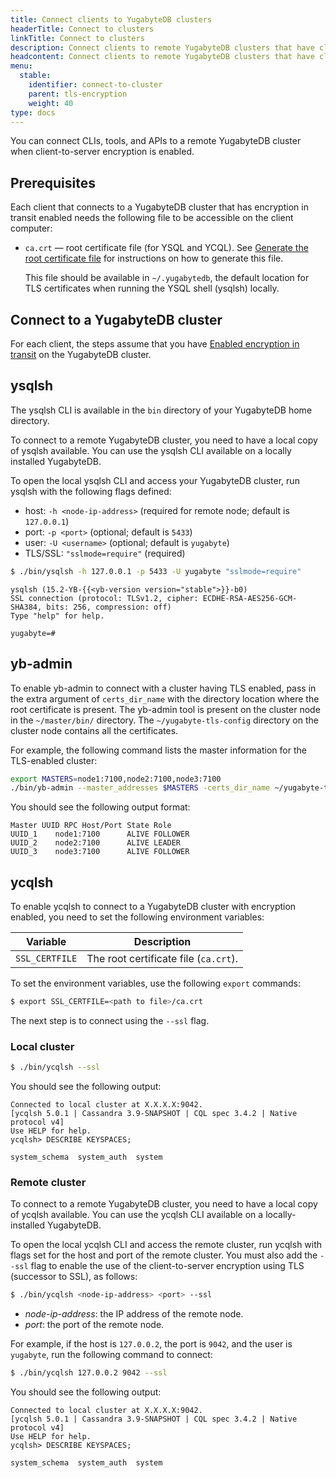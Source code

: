```yaml
---
title: Connect clients to YugabyteDB clusters
headerTitle: Connect to clusters
linkTitle: Connect to clusters
description: Connect clients to remote YugabyteDB clusters that have client-to-server encryption enabled.
headcontent: Connect clients to remote YugabyteDB clusters that have client-to-server encryption enabled
menu:
  stable:
    identifier: connect-to-cluster
    parent: tls-encryption
    weight: 40
type: docs
---
```


You can connect CLIs, tools, and APIs to a remote YugabyteDB cluster when client-to-server encryption is enabled.

## Prerequisites

Each client that connects to a YugabyteDB cluster that has encryption in transit enabled needs the following file to be accessible on the client computer:

- `ca.crt` — root certificate file (for YSQL and YCQL). See [Generate the root certificate file](../server-certificates/#generate-the-root-certificate-file) for instructions on how to generate this file.

  This file should be available in `~/.yugabytedb`, the default location for TLS certificates when running the YSQL shell (ysqlsh) locally.

## Connect to a YugabyteDB cluster

For each client, the steps assume that you have [Enabled encryption in transit](../server-to-server/) on the YugabyteDB cluster.

## ysqlsh

The ysqlsh CLI is available in the `bin` directory of your YugabyteDB home directory.

To connect to a remote YugabyteDB cluster, you need to have a local copy of ysqlsh available. You can use the ysqlsh CLI available on a locally installed YugabyteDB.

To open the local ysqlsh CLI and access your YugabyteDB cluster, run ysqlsh with the following flags defined:

- host: `-h <node-ip-address>` (required for remote node; default is `127.0.0.1`)
- port: `-p <port>` (optional; default is `5433`)
- user: `-U <username>` (optional; default is `yugabyte`)
- TLS/SSL: `"sslmode=require"` (required)

```sh
$ ./bin/ysqlsh -h 127.0.0.1 -p 5433 -U yugabyte "sslmode=require"
```

```output
ysqlsh (15.2-YB-{{<yb-version version="stable">}}-b0)
SSL connection (protocol: TLSv1.2, cipher: ECDHE-RSA-AES256-GCM-SHA384, bits: 256, compression: off)
Type "help" for help.

yugabyte=#
```

## yb-admin

To enable yb-admin to connect with a cluster having TLS enabled, pass in the extra argument of `certs_dir_name` with the directory location where the root certificate is present. The yb-admin tool is present on the cluster node in the `~/master/bin/` directory. The `~/yugabyte-tls-config` directory on the cluster node contains all the certificates.

For example, the following command lists the master information for the TLS-enabled cluster:

```sh
export MASTERS=node1:7100,node2:7100,node3:7100
./bin/yb-admin --master_addresses $MASTERS -certs_dir_name ~/yugabyte-tls-config list_all_masters
```

You should see the following output format:

```output
Master UUID RPC Host/Port State Role
UUID_1    node1:7100      ALIVE FOLLOWER
UUID_2    node2:7100      ALIVE LEADER
UUID_3    node3:7100      ALIVE FOLLOWER
```

## ycqlsh

To enable ycqlsh to connect to a YugabyteDB cluster with encryption enabled, you need to set the following environment variables:

Variable       | Description
---------------|------------------------------
`SSL_CERTFILE` | The root certificate file (`ca.crt`).

To set the environment variables, use the following `export` commands:

```sh
$ export SSL_CERTFILE=<path to file>/ca.crt
```

The next step is to connect using the `--ssl` flag.

### Local cluster

```sh
$ ./bin/ycqlsh --ssl
```

You should see the following output:

```output
Connected to local cluster at X.X.X.X:9042.
[ycqlsh 5.0.1 | Cassandra 3.9-SNAPSHOT | CQL spec 3.4.2 | Native protocol v4]
Use HELP for help.
ycqlsh> DESCRIBE KEYSPACES;

system_schema  system_auth  system
```

### Remote cluster

To connect to a remote YugabyteDB cluster, you need to have a local copy of ycqlsh available. You can use the ycqlsh CLI available on a locally-installed YugabyteDB.

To open the local ycqlsh CLI and access the remote cluster, run ycqlsh with flags set for the host and port of the remote cluster. You must also add the `--ssl` flag to enable the use of the client-to-server encryption using TLS (successor to SSL), as follows:

```sh
$ ./bin/ycqlsh <node-ip-address> <port> --ssl
```

- *node-ip-address*: the IP address of the remote node.
- *port*: the port of the remote node.

For example, if the host is `127.0.0.2`, the port is `9042`, and the user is `yugabyte`, run the following command to connect:

```sh
$ ./bin/ycqlsh 127.0.0.2 9042 --ssl
```

You should see the following output:

```output
Connected to local cluster at X.X.X.X:9042.
[ycqlsh 5.0.1 | Cassandra 3.9-SNAPSHOT | CQL spec 3.4.2 | Native protocol v4]
Use HELP for help.
ycqlsh> DESCRIBE KEYSPACES;

system_schema  system_auth  system
```
